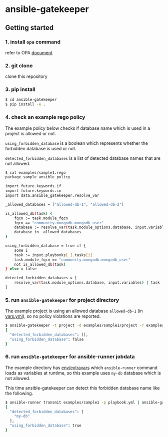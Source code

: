 # ansible-gatekeeper

## Getting started

### 1. install `opa` command

refer to OPA [document](https://github.com/open-policy-agent/opa#want-to-download-opa)

### 2. git clone

clone this repository

### 3. pip install

```bash
$ cd ansible-gatekeeper
$ pip install -e .
```

### 4. check an example rego policy

The example policy below checks if database name which is used in a project is allowed or not.

`using_forbidden_database` is a boolean which represents whether the forbidden database is used or not.

`detected_forbidden_databases` is a list of detected database names that are not allowed.


```bash
$ cat examples/sample1.rego
package sample_ansible_policy

import future.keywords.if
import future.keywords.in
import data.ansible_gatekeeper.resolve_var

_allowed_databases = ["allowed-db-1", "allowed-db-2"]

is_allowed_db(task) {
    fqcn := task.module_fqcn
    fqcn == "community.mongodb.mongodb_user"
    database := resolve_var(task.module_options.database, input.variables)
    database in _allowed_databases
}

using_forbidden_database = true if {
    some i
    task := input.playbooks[_].tasks[i]
    task.module_fqcn == "community.mongodb.mongodb_user"
    not is_allowed_db(task)
} else = false

detected_forbidden_databases = [
    resolve_var(task.module_options.database, input.variables) | task := input.playbooks[_].tasks[_]; task.module_fqcn == "community.mongodb.mongodb_user"; not is_allowed_db(task)
]
```


### 5. run `ansible-gatekeeper` for **project directory**

The example project is using an allowed database `allowed-db-1` (in [vars.yml](./examples/sample1/project/vars.yml)), so no policy violations are reported.

```bash
$ ansible-gatekeeper -t project -d examples/sample1/project -r examples/sample1.rego
{
  "detected_forbidden_databases": [],
  "using_forbidden_database": false
}
```


### 6. run `ansible-gatekeeper` for **ansible-runner jobdata**

The example directory has [env/extravars](./examples/sample1/env/extravars) which `ansible-runner` command loads as variables at runtime, so this example uses `my-db` database which is not allowed.

This time ansible-gatekeeper can detect this forbidden database name like the following.

```bash
$ ansible-runner transmit examples/sample1 -p playbook.yml | ansible-gatekeeper -t jobdata -r examples/sample1.rego
{
  "detected_forbidden_databases": [
    "my-db"
  ],
  "using_forbidden_database": true
}
```